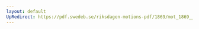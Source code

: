 ```yaml
---
layout: default
UpRedirect: https://pdf.swedeb.se/riksdagen-motions-pdf/1869/mot_1869__ak__fört/mot_1869__ak__fört_004.pdf
---
```

